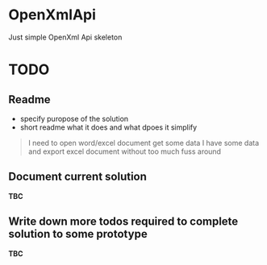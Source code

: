 # OpenXmlApi
Just simple OpenXml Api skeleton


# TODO

## Readme 
* specify puropose of the solution
* short readme what it does and what dpoes it simplify 

> I need to open word/excel document get some data 
> I have some data and export excel document without too much fuss around 

## Document current solution 
**TBC**

## Write down more todos required to complete solution to some prototype
**TBC**
